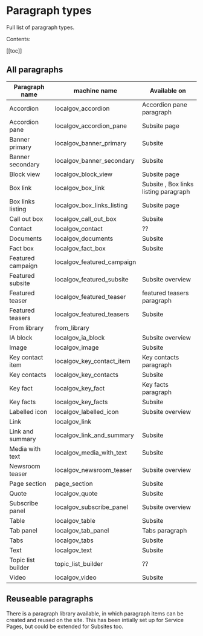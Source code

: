 # Paragraph types

Full list of paragraph types.

Contents:

[[toc]]

## All paragraphs

| Paragraph name | machine name | Available on |
| --- | --- | --- |
|Accordion | localgov_accordion | Accordion pane paragraph |
| Accordion pane | localgov_accordion_pane | Subsite page |
| Banner primary | localgov_banner_primary | Subsite |
| Banner secondary | localgov_banner_secondary | Subsite |
| Block view | localgov_block_view | Subsite page|
| Box link | localgov_box_link | Subsite , Box links listing paragraph |
| Box links listing | localgov_box_links_listing | Subsite page |
| Call out box | localgov_call_out_box | Subsite |
| Contact | localgov_contact| ??|
| Documents | localgov_documents | Subsite |
| Fact box | localgov_fact_box | Subsite |
| Featured campaign | localgov_featured_campaign ||
| Featured subsite | localgov_featured_subsite | Subsite overview|
| Featured teaser | localgov_featured_teaser | featured teasers paragraph |
| Featured teasers | localgov_featured_teasers | Subsite |
| From library | from_library ||
| IA block | localgov_ia_block| Subsite overview|
| Image | localgov_image | Subsite |
| Key contact item | localgov_key_contact_item | Key contacts paragraph |
| Key contacts | localgov_key_contacts|Subsite |
| Key fact | localgov_key_fact | Key facts paragraph|
| Key facts | localgov_key_facts | Subsite |
| Labelled icon | localgov_labelled_icon | Subsite overview |
| Link|localgov_link | |
| Link and summary | localgov_link_and_summary | Subsite |
| Media with text | localgov_media_with_text | Subsite|
| Newsroom teaser | localgov_newsroom_teaser | Subsite overview |
| Page section | page_section | Subsite |
| Quote | localgov_quote | Subsite |
| Subscribe panel | localgov_subscribe_panel | Subsite overview|
| Table | localgov_table | Subsite |
| Tab panel | localgov_tab_panel | Tabs paragraph |
| Tabs | localgov_tabs | Subsite |
| Text | localgov_text | Subsite |
| Topic list builder | topic_list_builder | ?? |
| Video | localgov_video | Subsite |

## Reuseable paragraphs

There is a paragraph library available, in which paragraph items can be created and reused on the site. This has been intially set up for Service Pages, but could be extended for Subsites too.
